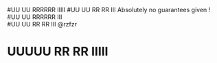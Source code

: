 
#UU   UU RRRRRR  IIIII 
#UU   UU RR   RR  III        Absolutely no guarantees given !
#UU   UU RRRRRR   III  
#UU   UU RR  RR   III                   @rzfzr
# UUUUU  RR   RR IIIII